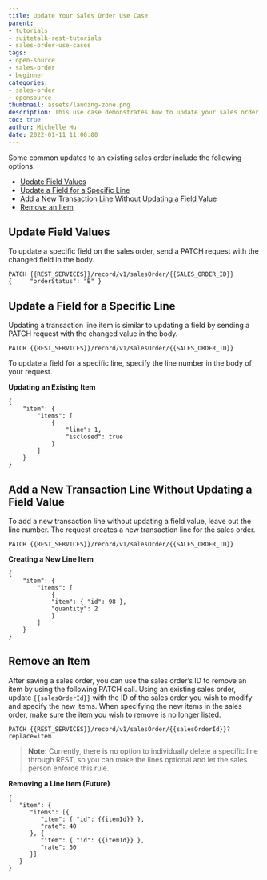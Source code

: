 ```yaml
---
title: Update Your Sales Order Use Case
parent:
- tutorials
- suitetalk-rest-tutorials
- sales-order-use-cases
tags:
- open-source
- sales-order
- beginner
categories:
- sales-order
- opensource
thumbnail: assets/landing-zone.png
description: This use case demonstrates how to update your sales order.
toc: true
author: Michelle Hu
date: 2022-01-11 11:00:00
---
```

Some common updates to an existing sales order include the following options:

- [Update Field Values](#update-field-values)
- [Update a Field for a Specific Line](#update-a-field-for-a-specific-line)
- [Add a New Transaction Line Without Updating a Field Value](#add-a-new-transaction-line-without-updating-a-field-value)
- [Remove an Item](#remove-an-item)

## Update Field Values

To update a specific field on the sales order, send a PATCH request with the changed field in the body.

```
PATCH {{REST_SERVICES}}/record/v1/salesOrder/{{SALES_ORDER_ID}}
{     "orderStatus": "B" }
```

## Update a Field for a Specific Line

Updating a transaction line item is similar to updating a field by sending a PATCH request with the changed value in the body.

```
PATCH {{REST_SERVICES}}/record/v1/salesOrder/{{SALES_ORDER_ID}}
```

To update a field for a specific line, specify the line number in the body of your request.

**Updating an Existing Item**

```
{
    "item": {
        "items": [
            {
                "line": 1,
                "isclosed": true
            }
        ]
    }
}
```

## Add a New Transaction Line Without Updating a Field Value

To add a new transaction line without updating a field value, leave out the line number. The request creates a new transaction line for the sales order.

```
PATCH {{REST_SERVICES}}/record/v1/salesOrder/{{SALES_ORDER_ID}}
```

**Creating a New Line Item**

```
{
    "item": {
        "items": [
            {
            "item": { "id": 98 },
            "quantity": 2
            }
        ]
    }
}
```

## Remove an Item

After saving a sales order, you can use the sales order’s ID to remove an item by using the following PATCH call. Using an existing sales order, update `{{salesOrderId}}` with the ID of the sales order you wish to modify and specify the new items. When specifying the new items in the sales order, make sure the item you wish to remove is no longer listed.

```
PATCH {{REST_SERVICES}}/record/v1/salesOrder/{{salesOrderId}}?replace=item
```

> **Note:** Currently, there is no option to individually delete a specific line through REST, so you can make the lines optional and let the sales person enforce this rule.

**Removing a Line Item (Future)**

```
{
   "item": {
      "items": [{
         "item": { "id": {{itemId}} },
         "rate": 40
      }, {
         "item": { "id": {{itemId}} },
         "rate": 50
      }]
   }
}
```